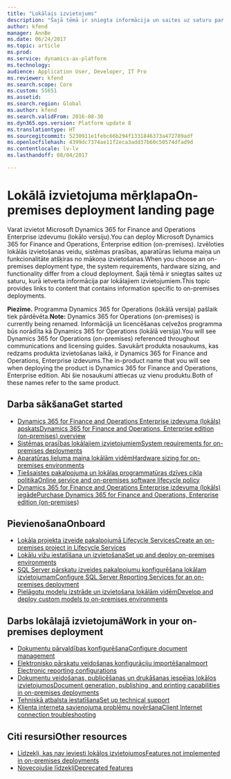 ```yaml
---
title: "Lokālais izvietojums"
description: "Šajā tēmā ir sniegta informācija un saites uz saturu par lokālajiem izvietojumiem."
author: kfend
manager: AnnBe
ms.date: 06/24/2017
ms.topic: article
ms.prod: 
ms.service: dynamics-ax-platform
ms.technology: 
audience: Application User, Developer, IT Pro
ms.reviewer: kfend
ms.search.scope: Core
ms.custom: 55651
ms.assetid: 
ms.search.region: Global
ms.author: kfend
ms.search.validFrom: 2016-08-30
ms.dyn365.ops.version: Platform update 8
ms.translationtype: HT
ms.sourcegitcommit: 5230911e1febc66b294f1331846373a472789adf
ms.openlocfilehash: 4399dc7374ae11f2eca3add37b60c50574dfad9d
ms.contentlocale: lv-lv
ms.lasthandoff: 08/04/2017

---
```

# <a name="on-premises-deployment-landing-page"></a><span data-ttu-id="93995-103">Lokālā izvietojuma mērķlapa</span><span class="sxs-lookup"><span data-stu-id="93995-103">On-premises deployment landing page</span></span>

<span data-ttu-id="93995-104">Varat izvietot Microsoft Dynamics 365 for Finance and Operations Enterprise izdevumu (lokālo versiju).</span><span class="sxs-lookup"><span data-stu-id="93995-104">You can deploy Microsoft Dynamics 365 for Finance and Operations, Enterprise edition (on-premises).</span></span> <span data-ttu-id="93995-105">Izvēloties lokālās izvietošanas veidu, sistēmas prasības, aparatūras lieluma maiņa un funkcionalitāte atšķiras no mākoņa izvietošanas.</span><span class="sxs-lookup"><span data-stu-id="93995-105">When you choose an on-premises deployment type, the system requirements, hardware sizing, and functionality differ from a cloud deployment.</span></span> <span data-ttu-id="93995-106">Šajā tēmā ir sniegtas saites uz saturu, kurā ietverta informācija par lokālajiem izvietojumiem.</span><span class="sxs-lookup"><span data-stu-id="93995-106">This topic provides links to content that contains information specific to on-premises deployments.</span></span>

<span data-ttu-id="93995-107">**Piezīme.** Programma Dynamics 365 for Operations (lokālā versija) pašlaik tiek pārdēvēta.</span><span class="sxs-lookup"><span data-stu-id="93995-107">**Note:** Dynamics 365 for Operations (on-premises) is currently being renamed.</span></span> <span data-ttu-id="93995-108">Informācijā un licencēšanas ceļvežos programma būs norādīta kā Dynamics 365 for Operations (lokālā versija).</span><span class="sxs-lookup"><span data-stu-id="93995-108">You will see Dynamics 365 for Operations (on-premises) referenced throughout communications and licensing guides.</span></span> <span data-ttu-id="93995-109">Savukārt produkta nosaukums, kas redzams produkta izvietošanas laikā, ir Dynamics 365 for Finance and Operations, Enterprise izdevums.</span><span class="sxs-lookup"><span data-stu-id="93995-109">The in-product name that you will see when deploying the product is Dynamics 365 for Finance and Operations, Enterprise edition.</span></span> <span data-ttu-id="93995-110">Abi šie nosaukumi attiecas uz vienu produktu.</span><span class="sxs-lookup"><span data-stu-id="93995-110">Both of these names refer to the same product.</span></span>

## <a name="get-started"></a><span data-ttu-id="93995-111">Darba sākšana</span><span class="sxs-lookup"><span data-stu-id="93995-111">Get started</span></span>
- [<span data-ttu-id="93995-112">Dynamics 365 for Finance and Operations Enterprise izdevuma (lokāls) apskats</span><span class="sxs-lookup"><span data-stu-id="93995-112">Dynamics 365 for Finance and Operations, Enterprise edition (on-premises) overview</span></span>](on-premises-overview.md)
- [<span data-ttu-id="93995-113">Sistēmas prasības lokālajiem izvietojumiem</span><span class="sxs-lookup"><span data-stu-id="93995-113">System requirements for on-premises deployments</span></span>](../get-started/system-requirements-on-prem.md)
- [<span data-ttu-id="93995-114">Aparatūras lieluma maiņa lokālām vidēm</span><span class="sxs-lookup"><span data-stu-id="93995-114">Hardware sizing for on-premises environments</span></span>](../get-started/hardware-sizing-on-premises-environments.md)
- [<span data-ttu-id="93995-115">Tiešsaistes pakalpojuma un lokālas programmatūras dzīves cikla politika</span><span class="sxs-lookup"><span data-stu-id="93995-115">Online service and on-premises software lifecycle policy</span></span>](../migration-upgrade/versions-update-policy.md)
- [<span data-ttu-id="93995-116">Dynamics 365 for Finance and Operations Enterprise izdevuma (lokāls) iegāde</span><span class="sxs-lookup"><span data-stu-id="93995-116">Purchase Dynamics 365 for Finance and Operations, Enterprise edition (on-premises)</span></span>](../get-started/purchase-on-premises.md)

## <a name="onboard"></a><span data-ttu-id="93995-117">Pievienošana</span><span class="sxs-lookup"><span data-stu-id="93995-117">Onboard</span></span>
- [<span data-ttu-id="93995-118">Lokāla projekta izveide pakalpojumā Lifecycle Services</span><span class="sxs-lookup"><span data-stu-id="93995-118">Create an on-premises project in Lifecycle Services</span></span>](../lifecycle-services/lbd-create-lcs-on-prem-project.md)
- [<span data-ttu-id="93995-119">Lokālu vižu iestatīšana un izvietošana</span><span class="sxs-lookup"><span data-stu-id="93995-119">Set up and deploy on-premises environments</span></span>](setup-deploy-on-premises-environments.md)
- [<span data-ttu-id="93995-120">SQL Server pārskatu izveides pakalpojumu konfigurēšana lokālam izvietojumam</span><span class="sxs-lookup"><span data-stu-id="93995-120">Configure SQL Server Reporting Services for an on-premises deployment</span></span>](../analytics/configure-ssrs-on-premises.md)
- [<span data-ttu-id="93995-121">Pielāgotu modeļu izstrāde un izvietošana lokālām vidēm</span><span class="sxs-lookup"><span data-stu-id="93995-121">Develop and deploy custom models to on-premises environments</span></span>](develop-deploy-custom-models-on-premises.md)

## <a name="work-in-your-on-premises-deployment"></a><span data-ttu-id="93995-122">Darbs lokālajā izvietojumā</span><span class="sxs-lookup"><span data-stu-id="93995-122">Work in your on-premises deployment</span></span>
- [<span data-ttu-id="93995-123">Dokumentu pārvaldības konfigurēšana</span><span class="sxs-lookup"><span data-stu-id="93995-123">Configure document management</span></span>](/dynamics365/unified-operations/fin-and-ops/organization-administration/configure-document-management)
- [<span data-ttu-id="93995-124">Elektronisko pārskatu veidošanas konfigurāciju importēšana</span><span class="sxs-lookup"><span data-stu-id="93995-124">Import Electronic reporting configurations</span></span>](../analytics/electronic-reporting-import-ger-configurations.md)
- [<span data-ttu-id="93995-125">Dokumentu veidošanas, publicēšanas un drukāšanas iespējas lokālos izvietojumos</span><span class="sxs-lookup"><span data-stu-id="93995-125">Document generation, publishing, and printing capabilities in on-premises deployments</span></span>](../analytics/printing-capabilities-on-premises.md)
- [<span data-ttu-id="93995-126">Tehniskā atbalsta iestatīšana</span><span class="sxs-lookup"><span data-stu-id="93995-126">Set up technical support</span></span>](../lifecycle-services/support-experience.md)
- [<span data-ttu-id="93995-127">Klienta interneta savienojuma problēmu novēršana</span><span class="sxs-lookup"><span data-stu-id="93995-127">Client Internet connection troubleshooting</span></span>](../user-interface/client-disconnected.md)

## <a name="other-resources"></a><span data-ttu-id="93995-128">Citi resursi</span><span class="sxs-lookup"><span data-stu-id="93995-128">Other resources</span></span>
- [<span data-ttu-id="93995-129">Līdzekļi, kas nav ieviesti lokālos izvietojumos</span><span class="sxs-lookup"><span data-stu-id="93995-129">Features not implemented in on-premises deployments</span></span>](../get-started/features-not-implemented-on-prem.md)
- [<span data-ttu-id="93995-130">Novecojušie līdzekļi</span><span class="sxs-lookup"><span data-stu-id="93995-130">Deprecated features</span></span>](../migration-upgrade/deprecated-features.md)
 

